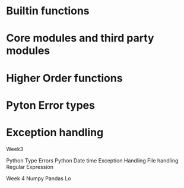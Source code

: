 # Builtin functions
# Core modules and third party modules
# Higher Order functions
# Pyton Error types
# Exception handling

Week3

Python Type Errors
Python Date time
Exception Handling
File handling
Regular Expression

Week 4
Numpy
Pandas
Lo